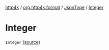 [http4k](../../index.md) / [org.http4k.format](../index.md) / [JsonType](index.md) / [Integer](./-integer.md)

# Integer

`Integer` [(source)](https://github.com/http4k/http4k/blob/master/http4k-core/src/main/kotlin/org/http4k/format/Json.kt#L84)